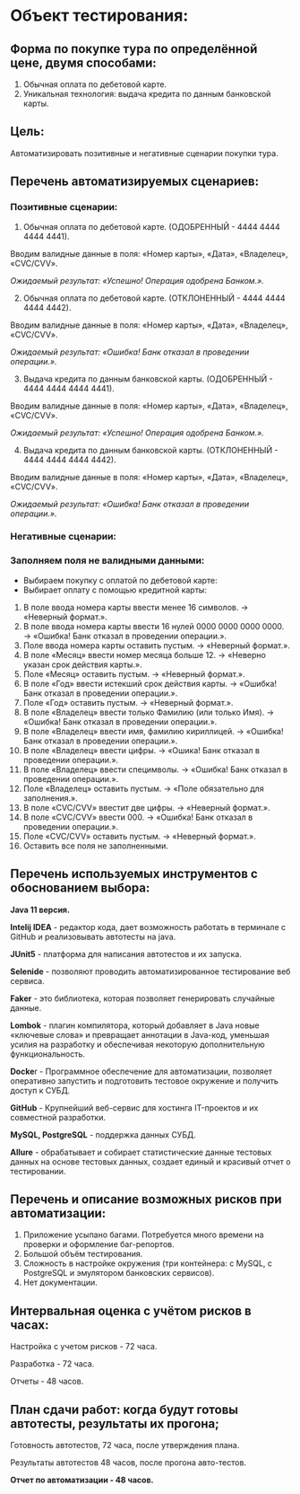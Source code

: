 # Объект тестирования:
## Форма по покупке тура по определённой цене, двумя способами:
1. Обычная оплата по дебетовой карте.
2. Уникальная технология: выдача кредита по данным банковской карты.


## Цель:
Автоматизировать позитивные и негативные сценарии покупки тура.

## Перечень автоматизируемых сценариев:
### Позитивные сценарии:
1. Обычная оплата по дебетовой карте. (ОДОБРЕННЫЙ - 4444 4444 4444 4441).

Вводим валидные данные в поля: «Номер карты», «Дата», «Владелец», «CVC/CVV».

*Ожидаемый результат: «Успешно! Операция одобрена Банком.».*

2. Обычная оплата по дебетовой карте. (ОТКЛОНЕННЫЙ - 4444 4444 4444 4442).

Вводим валидные данные в поля: «Номер карты», «Дата», «Владелец», «CVC/CVV».

*Ожидаемый результат: «Ошибка! Банк отказал в проведении операции.».*

3. Выдача кредита по данным банковской карты. (ОДОБРЕННЫЙ - 4444 4444 4444 4441).

Вводим валидные данные в поля: «Номер карты», «Дата», «Владелец», «CVC/CVV».

*Ожидаемый результат: «Успешно! Операция одобрена Банком.».*

4. Выдача кредита по данным банковской карты. (ОТКЛОНЕННЫЙ - 4444 4444 4444 4442).

Вводим валидные данные в поля: «Номер карты», «Дата», «Владелец», «CVC/CVV».

*Ожидаемый результат: «Ошибка! Банк отказал в проведении операции.».*


### Негативные сценарии:

### Заполняем поля не валидными данными:
* Выбираем покупку с оплатой по дебетовой карте:
* Выбирает оплату с помощью кредитной карты:

1. В поле ввода номера карты ввести менее 16 символов. → «Неверный формат.».
2. В поле ввода номера карты ввести 16 нулей 0000 0000 0000 0000. → «Ошибка! Банк отказал в проведении операции.».
3. Поле ввода номера карты оставить пустым. → «Неверный формат.».
4. В поле «Месяц» ввести номер месяца больше 12. → «Неверно указан срок действия карты.».
5. Поле «Месяц» оставить пустым. →  «Неверный формат.».
6. В поле «Год» ввести истекший срок действия карты. → «Ошибка! Банк отказал в проведении операции.».
7. Поле «Год» оставить пустым. → «Неверный формат.».
8. В поле «Владелец» ввести только Фамилию (или только Имя). → «Ошибка! Банк отказал в проведении операции.».
9. В поле «Владелец» ввести имя, фамилию кириллицей. →  «Ошибка! Банк отказал в проведении операции.».
10. В поле «Владелец» ввести цифры. →  «Ошика! Банк отказал в проведении операции.».
11. В поле «Владелец» ввести специмволы. →  «Ошибка! Банк отказал в проведении операции.».
12. Поле «Владелец» оставить пустым. → «Поле обязательно для заполнения.».
13. В поле «CVC/CVV» ввестит две цифры. → «Неверный формат.».
14. В поле «CVC/CVV» ввести 000. → «Ошибка! Банк отказал в проведении операции.».
15. Поле «CVC/CVV» оставить пустым. → «Неверный формат.».
16. Оставить все поля не заполненными.


## Перечень используемых инструментов с обоснованием выбора:

**Java 11 версия.**

**Intelij IDEA** - редактор кода, дает возможность работать в терминале с GitHub и реализовывать автотесты на java.

**JUnit5** - платформа для написания автотестов и их запуска.

**Selenide** - позволяют проводить автоматизированное тестирование веб сервиса.

**Faker** - это библиотека, которая позволяет генерировать случайные данные.

**Lombok** - плагин компилятора, который добавляет в Java новые «ключевые слова» и превращает аннотации в Java-код, уменьшая усилия на разработку и обеспечивая некоторую дополнительную функциональность.

**Docke**r - Программное обеспечение для автоматизации, позволяет оперативно запустить и подготовить тестовое окружение и получить доступ к СУБД.

**GitHub** - Крупнейший веб-сервис для хостинга IT-проектов и их совместной разработки.

**MySQL, PostgreSQL** -  поддержка данных СУБД.

**Allure** - обрабатывает и собирает статистические данные тестовых данных на основе тестовых данных, создает единый и красивый отчет о тестировании.

## Перечень и описание возможных рисков при автоматизации:
1. Приложение усыпано багами. Потребуется много времени на проверки и оформление баг-репортов.
2. Большой объём тестирования.
3. Сложность в настройке окружения (три контейнера: c MySQL, с PostgreSQL и эмулятором банковских сервисов).
4. Нет документации.

## Интервальная оценка с учётом рисков в часах:

Настройка с учетом рисков - 72 часа.

Разработка - 72 часа.

Отчеты - 48 часов.

## План сдачи работ: когда будут готовы автотесты, результаты их прогона;

Готовность автотестов, 72 часа, после утверждения плана.

Результаты автотестов 48 часов, после прогона авто-тестов.


**Отчет по автоматизации - 48 часов.**